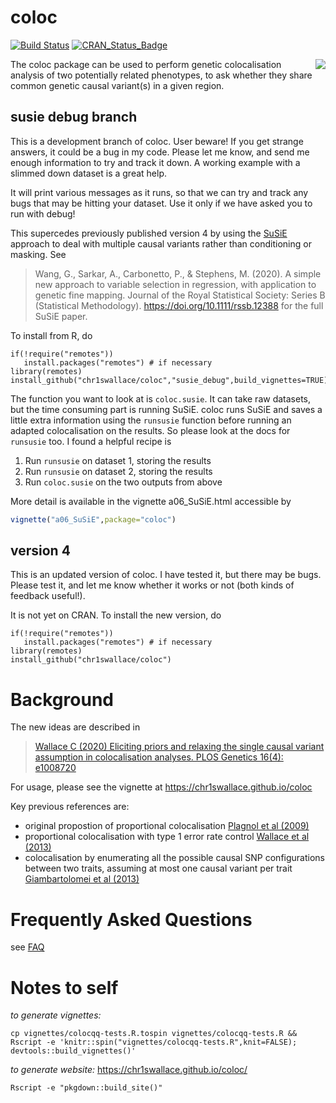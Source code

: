 coloc
=====

[![Build Status](https://travis-ci.org/chr1swallace/coloc.svg?branch=master)](https://travis-ci.org/chr1swallace/coloc)
[![CRAN_Status_Badge](http://www.r-pkg.org/badges/version/coloc)](https://cran.r-project.org/package=coloc)

<img src="man/figures/logo30.png" align="right" />
The coloc package can be used to perform genetic colocalisation
analysis of two potentially related phenotypes, to ask whether they
share common genetic causal variant(s) in a given region. 

## susie debug branch

This is a development branch of coloc.  User beware!  If you get strange answers, it could be a bug in my code.  Please let me know, and send me enough information to try and track it down.  A working example with a slimmed down dataset is a great help.

It will print various messages as it runs, so that we can try and track any bugs that may be hitting your dataset. Use it only if we have asked you to run with debug!

This supercedes previously published version 4 by using the [SuSiE](https://stephenslab.github.io/susieR/index.html) approach to deal with multiple causal variants rather than conditioning or masking.  See 
> Wang, G., Sarkar, A., Carbonetto, P., & Stephens, M. (2020). A simple new approach to variable selection in regression, with application to genetic fine mapping. Journal of the Royal Statistical Society: Series B (Statistical Methodology). https://doi.org/10.1111/rssb.12388
for the full SuSiE paper.  

To install from R, do
```
if(!require("remotes"))
   install.packages("remotes") # if necessary
library(remotes)
install_github("chr1swallace/coloc","susie_debug",build_vignettes=TRUE)
```

The function you want to look at is `coloc.susie`. It can take raw datasets, but the time consuming part is running SuSiE.  coloc runs SuSiE and saves a little extra information using the `runsusie` function before running an adapted colocalisation on the results.  So please look at the docs for `runsusie` too. I found a helpful recipe is
1. Run `runsusie` on dataset 1, storing the results
2. Run `runsusie` on dataset 2, storing the results
3. Run `coloc.susie` on the two outputs from above

More detail is available in the vignette a06_SuSiE.html accessible by

``` R
vignette("a06_SuSiE",package="coloc")
```

## version 4

This is an updated version of coloc.  I have tested it, but there may be bugs. Please test it, and let me know whether it works or not (both kinds of feedback useful!).  

It is not yet on CRAN. To install the new version, do
```
if(!require("remotes"))
   install.packages("remotes") # if necessary
library(remotes)
install_github("chr1swallace/coloc")
```


# Background

The new ideas are described in 
> [Wallace C (2020) Eliciting priors and relaxing the single causal variant assumption in colocalisation analyses. PLOS Genetics 16(4): e1008720](https://doi.org/10.1371/journal.pgen.1008720)

For usage, please see the vignette at https://chr1swallace.github.io/coloc

Key previous references are:
- original propostion of proportional colocalisation [Plagnol et al (2009)](http://www.ncbi.nlm.nih.gov/pubmed/19039033)
- proportional colocalisation with type 1 error rate control [Wallace et al (2013)](http://onlinelibrary.wiley.com/doi/10.1002/gepi.21765/abstract)
- colocalisation by enumerating all the possible causal SNP configurations between two traits, assuming at most one causal variant per trait [Giambartolomei et al (2013)](http://journals.plos.org/plosgenetics/article?id=10.1371/journal.pgen.1004383)

# Frequently Asked Questions

see [FAQ](FAQ.md)

# Notes to self

*to generate vignettes:*
```
cp vignettes/colocqq-tests.R.tospin vignettes/colocqq-tests.R && Rscript -e 'knitr::spin("vignettes/colocqq-tests.R",knit=FALSE); devtools::build_vignettes()'
```

*to generate website:*
https://chr1swallace.github.io/coloc/
```
Rscript -e "pkgdown::build_site()"
```
